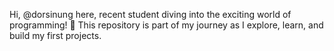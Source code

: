 Hi, @dorsinung here, recent student diving into the exciting world of programming! 🚀
This repository is part of my journey as I explore, learn, and build my first projects.

